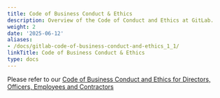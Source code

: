 ```yaml
---
title: Code of Business Conduct & Ethics
description: Overview of the Code of Conduct and Ethics at GitLab.
weight: 2
date: '2025-06-12'
aliases:
- /docs/gitlab-code-of-business-conduct-and-ethics_1_1/
linkTitle: Code of Business Conduct & Ethics
type: docs
---
```


Please refer to our [Code of Business Conduct and Ethics for Directors, Officers, Employees and Contractors](https://ir.gitlab.com/static-files/7d8c7eb3-cb17-4d68-a607-1b7a1fa1c95d)
